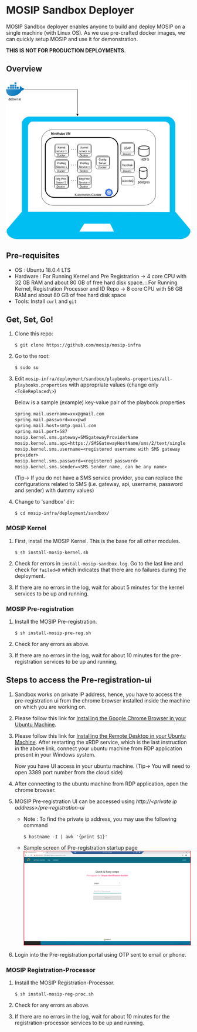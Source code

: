 # MOSIP Sandbox Deployer

MOSIP Sandbox deployer enables anyone to build and deploy MOSIP on a single machine (with Linux OS). As we use pre-crafted docker images, we can quickly setup MOSIP and use it for demonstration.

**THIS IS NOT FOR PRODUCTION DEPLOYMENTS.**

## Overview
![](images/sandbox-overview.png)

## Pre-requisites
* OS : Ubuntu 18.0.4 LTS
* Hardware : For Running Kernel and Pre Registration -> 4 core CPU with 32 GB RAM and about 80 GB of free hard disk space.
           : For Running Kernel, Registration Processor and ID Repo -> 8 core CPU with 56 GB RAM and about 80 GB of free hard disk space
* Tools:  Install `curl` and `git`
      
## Get, Set, Go!
1.  Clone this repo:
    ```
    $ git clone https://github.com/mosip/mosip-infra
    ```
1. Go to the root:
    ```
    $ sudo su
    ```
1.  Edit `mosip-infra/deployment/sandbox/playbooks-properties/all-playbooks.properties` with appropriate values (change only `<ToBeReplaced\>`)

    Below is a sample (example) key-value pair of the playbook properties
    ```
    spring.mail.username=xxx@gmail.com
    spring.mail.password=xxxpwd
    spring.mail.host=smtp.gmail.com
    spring.mail.port=587
    mosip.kernel.sms.gateway=SMSgatewayProviderName
    mosip.kernel.sms.api=https://SMSGatewayHostName/sms/2/text/single
    mosip.kernel.sms.username=<registered username with SMS gateway provider>
    mosip.kernel.sms.password=<registered password>
    mosip.kernel.sms.sender=<SMS Sender name, can be any name>
    ```
    
    (Tip-> If you do not have a SMS service provider, you can replace the configurations related to SMS (i.e. gateway, api, username, password and sender) with dummy values)
    
1.  Change to 'sandbox' dir: 
    ```
    $ cd mosip-infra/deployment/sandbox/
    ````
### MOSIP Kernel
1. First, install the MOSIP Kernel. This is the base for all other modules.
    ```
    $ sh install-mosip-kernel.sh
    ```
1. Check for errors in `install-mosip-sandbox.log`. Go to the last line and check for `failed=0` which indicates that there are no failures during the deployment.

1. If there are no errors in the log, wait for about 5 minutes for the kernel services to be up and running. 

### MOSIP Pre-registration 
1. Install the MOSIP Pre-registration.
    ```
    $ sh install-mosip-pre-reg.sh
    ```    
1. Check for any errors as above.

1. If there are no errors in the log, wait for about 10 minutes for the pre-registration services to be up and running.

## Steps to access the Pre-registration-ui
1. Sandbox works on private IP address, hence, you have to access the pre-registration ui from the chrome browser installed inside the machine on which you are working on.
   
1. Please follow this link for [Installing the Google Chrome Browser in your Ubuntu Machine](https://linuxconfig.org/how-to-install-google-chrome-web-browser-on-ubuntu-18-04-bionic-beaver-linux).

1. Please follow this link for [Installing the Remote Desktop in your Ubuntu Machine](https://gist.github.com/hehuan2112/54cca01be23973a9f8b369e8d0df216e). 
   After restarting the xRDP service, which is the last instruction in the above link, connect your ubuntu machine from RDP application present in your Windows system.
   
   Now you have UI access in your ubuntu machine. 
   (Tip-> You will need to open 3389 port number from the cloud side)
   
1. After connecting to the ubuntu machine from RDP application, open the chrome browser.
 
1. MOSIP Pre-registration UI can be accessed using *http://\<private ip address\>/pre-registration-ui*
    * Note :  To find the private ip address, you may use the following command 
          
          $ hostname -I | awk '{print $1}'
             
    * Sample screen of Pre-registration startup page
![](images/pre-reg-screenshot.png)

1. Login into the Pre-registration portal using OTP sent to email or phone.

### MOSIP Registration-Processor
1. Install the MOSIP Registration-Processor.
    ```
    $ sh install-mosip-reg-proc.sh
    ```    
1. Check for any errors as above.

1. If there are no errors in the log, wait for about 10 minutes for the registration-processor services to be up and running.
